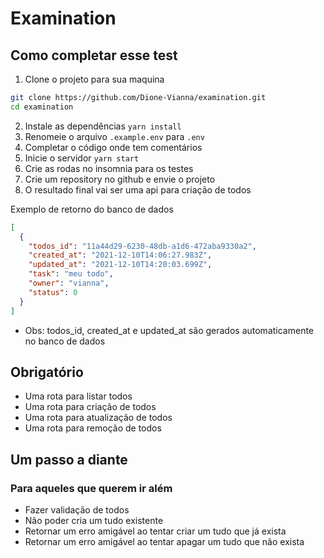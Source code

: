 # Examination

## Como completar esse test

1. Clone o projeto para sua maquina

```bash
git clone https://github.com/Dione-Vianna/examination.git
cd examination
```

2. Instale as dependências `yarn install`
3. Renomeie o arquivo `.example.env` para `.env`
4. Completar o código onde tem comentários
5. Inicie o servidor `yarn start`
6. Crie as rodas no insomnia para os testes
7. Crie um repository no github e envie o projeto
8. O resultado final vai ser uma api para criação de todos

Exemplo de retorno do banco de dados

```json
[
  {
    "todos_id": "11a44d29-6230-48db-a1d6-472aba9330a2",
    "created_at": "2021-12-10T14:06:27.983Z",
    "updated_at": "2021-12-10T14:20:03.699Z",
    "task": "meu todo",
    "owner": "vianna",
    "status": 0
  }
]
```

- Obs: todos_id, created_at e updated_at são gerados automaticamente no banco de dados

## Obrigatório

- Uma rota para listar todos
- Uma rota para criação de todos
- Uma rota para atualização de todos
- Uma rota para remoção de todos

## Um passo a diante

### Para aqueles que querem ir além

- Fazer validação de todos
- Não poder cria um tudo existente
- Retornar um erro amigável ao tentar criar um tudo que já exista
- Retornar um erro amigável ao tentar apagar um tudo que não exista
